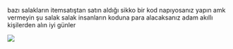 bazı salakların itemsatıştan satın aldığı sikko bir kod napıyosanız yapın amk vermeyin şu salak salak insanların koduna para alacaksanız adam akıllı kişilerden alın iyi günler








![](https://komarev.com/ghpvc/?username=themorvay&amp;repo=mfa-fix-sniper&amp;color=green)
